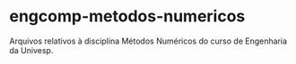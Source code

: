 # engcomp-metodos-numericos
Arquivos relativos à disciplina Métodos Numéricos do curso de Engenharia da Univesp.
